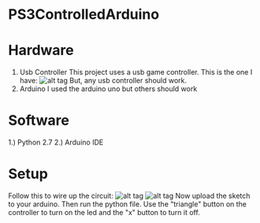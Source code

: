 # PS3ControlledArduino
# Hardware
1) Usb Controller
This project uses a usb game controller. This is the one I have:
![alt tag](https://s18.postimg.org/xvqddztg9/image.jpg)
But, any usb controller should work.
2) Arduino
I used the arduino uno but others should work
# Software
1.) Python 2.7
2.) Arduino IDE
# Setup
Follow this to wire up the circuit:
![alt tag](https://www.arduino.cc/en/uploads/Tutorial/ExampleCircuit_bb.png)
![alt tag](https://www.arduino.cc/en/uploads/Tutorial/ExampleCircuit_sch.png)
Now upload the sketch to your arduino.
Then run the python file. Use the "triangle" button on the controller to turn on the led and the "x" button to turn it off.
